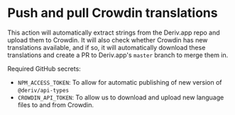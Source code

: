 # Push and pull Crowdin translations

This action will automatically extract strings from the Deriv.app repo and upload them to Crowdin. It will also check whether Crowdin has new translations available, and if so, it will automatically download these translations and create a PR to Deriv.app's `master` branch to merge them in.

Required GitHub secrets:

- `NPM_ACCESS_TOKEN`: To allow for automatic publishing of new version of `@deriv/api-types`
- `CROWDIN_API_TOKEN`: To allow us to download and upload new language files to and from Crowdin.
